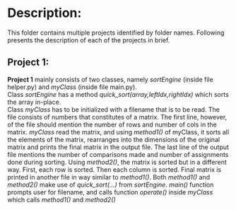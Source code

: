 # Description:  
This folder contains multiple projects identified by folder names. Following presents the description of each of the projects in brief.  
## Project 1:  
**Project 1** mainly consists of two classes, namely *sortEngine* (inside file helper.py) and *myClass* (inside file main.py).  
Class *sortEngine* has a method *quick_sort(array,leftIdx,rightIdx)* which sorts the array in-place.  
Class *myClass* has to be initialized with a filename that is to be read. The file consists of numbers that constitutes of a matrix. The first line, however, of the file should mention the number of rows and number of cols in the matrix. *myClass* read the matrix, and using *method1()* of myClass, it sorts all the elements of the matrix, rearranges into the dimensions of the original matrix and prints the final matrix in the output file. The last line of the output file mentions the number of comparisons made and number of assignments done during sorting. Using *method2()*, the matrix is sorted but in a different way. First, each row is sorted. Then each column is sorted. Final matrix is printed in another file in way similar to *method1()*. Both *method1()* and *method2()* make use of *quick_sort(...)*  from *sortEngine*.
*main()* function prompts user for filename, and calls function *operate()* inside *myClass* which calls *method1()* and *method2()* 